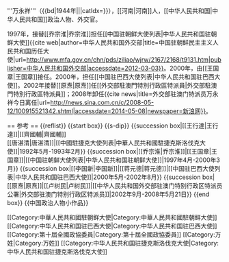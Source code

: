 '''万永祥'''（{{bd|1944年|||catIdx=}}），[[河南|河南]]人，[[中华人民共和国|中华人民共和国]]政治人物、外交官。

1997年，接替[[乔宗淮|乔宗淮]]担任[[中国驻朝鲜大使列表|中华人民共和国驻朝鲜大使]]<ref>{{cite web|author=中华人民共和国外交部|title=中国驻朝鲜民主主义人民共和国历任大使|url=http://www.mfa.gov.cn/chn/pds/ziliao/wjrw/2167/2168/t9131.htm|publisher=中华人民共和国外交部|accessdate=2012-03-03}}</ref>。2000年，由[[王国章|王国章]]接任。2000年，担任[[中国驻巴西大使列表|中华人民共和国驻巴西大使]]。2002年接替[[原焘|原焘]]任[[外交部駐澳門特別行政區特派員|外交部駐澳門特別行政區特派員]]；2008年卸任<ref>{{cite news|title=外交部驻澳门特派员万永祥今日离任|url=http://news.sina.com.cn/c/2008-05-12/100915521342.shtml|accessdate=2014-05-08|newspaper=新浪网}}</ref>。

== 参考 ==
{{reflist}}
{{start box}}
{{s-dip}}
{{succession box|[[王行達|王行達]]|[[齊國輔|齊國輔]]<br />[[唐湛清|唐湛清]]|[[中國駐捷克大使列表|中華人民共和國駐捷克斯洛伐克大使]]|1992年5月-1993年2月}}
{{succession box|[[乔宗淮|乔宗淮]]|[[王国章|王国章]]|[[中国驻朝鲜大使列表|中华人民共和国驻朝鲜大使]]|1997年4月-2000年3月}}
{{succession box|[[李国新|李国新]]|[[蒋元德|蒋元德]]|[[中国驻巴西大使列表|中华人民共和国驻巴西大使]]|2000年5月-2002年8月}}
{{succession box|[[原焘|原焘]]|[[卢树民|卢树民]]|[[中华人民共和国外交部驻澳门特别行政区特派员公署|外交部驻澳门特别行政区特派员]]|2002年9月-2008年5月21日}}
{{end box}}
{{中国政治人物小作品}}

[[Category:中華人民共和國駐朝鲜大使|Category:中華人民共和國駐朝鲜大使]]
[[Category:中华人民共和国驻巴西大使|Category:中华人民共和国驻巴西大使]]
[[Category:第十屆全國政協委員|Category:第十屆全國政協委員]]
[[Category:万姓|Category:万姓]]
[[Category:中华人民共和国驻捷克斯洛伐克大使|Category:中华人民共和国驻捷克斯洛伐克大使]]